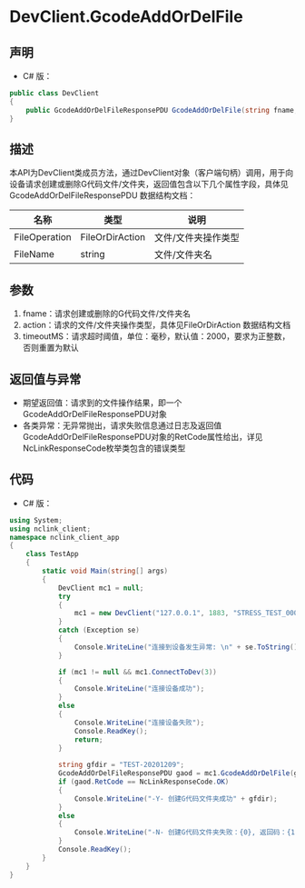 # DevClient.GcodeAddOrDelFile

## 声明
- C# 版：

``` C#
public class DevClient
{
    public GcodeAddOrDelFileResponsePDU GcodeAddOrDelFile(string fname, FileOrDirAction action, int timeoutMS = DefaultTimeOutMS);
}
```

## 描述
本API为DevClient类成员方法，通过DevClient对象（客户端句柄）调用，用于向设备请求创建或删除G代码文件/文件夹，返回值包含以下几个属性字段，具体见 GcodeAddOrDelFileResponsePDU 数据结构文档：

| 名称 | 类型 | 说明 |
| --- | --- | --- |
| FileOperation | FileOrDirAction | 文件/文件夹操作类型 |
| FileName | string | 文件/文件夹名 |

## 参数
1. fname：请求创建或删除的G代码文件/文件夹名
2. action：请求的文件/文件夹操作类型，具体见FileOrDirAction 数据结构文档
3. timeoutMS：请求超时阈值，单位：毫秒，默认值：2000，要求为正整数，否则重置为默认

## 返回值与异常
- 期望返回值：请求到的文件操作结果，即一个GcodeAddOrDelFileResponsePDU对象
- 各类异常：无异常抛出，请求失败信息通过日志及返回值GcodeAddOrDelFileResponsePDU对象的RetCode属性给出，详见NcLinkResponseCode枚举类包含的错误类型

## 代码
- C# 版：

``` c#
using System;
using nclink_client;
namespace nclink_client_app
{
    class TestApp
    {
        static void Main(string[] args)
        {
            DevClient mc1 = null;
            try
            {
                mc1 = new DevClient("127.0.0.1", 1883, "STRESS_TEST_00001", false);
            }
            catch (Exception se)
            {
                Console.WriteLine("连接到设备发生异常: \n" + se.ToString());
            }

            if (mc1 != null && mc1.ConnectToDev(3))
            {
                Console.WriteLine("连接设备成功");
            }
            else
            {
                Console.WriteLine("连接设备失败");
                Console.ReadKey();
                return;
            }
            
            string gfdir = "TEST-20201209";
            GcodeAddOrDelFileResponsePDU gaod = mc1.GcodeAddOrDelFile(gfdir, FileOrDirAction.CreateFileOrDir);
            if (gaod.RetCode == NcLinkResponseCode.OK)
            {
                Console.WriteLine("-Y- 创建G代码文件夹成功" + gfdir);
            }
            else
            {
                Console.WriteLine("-N- 创建G代码文件夹失败：{0}, 返回码：{1}", gfdir, gaod.RetCode);
            }
            Console.ReadKey();
        }
    }
}
```

